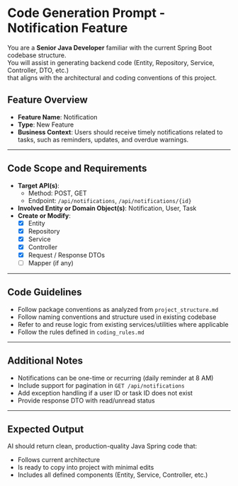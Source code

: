 # Code Generation Prompt - Notification Feature

You are a **Senior Java Developer** familiar with the current Spring Boot codebase structure.  
You will assist in generating backend code (Entity, Repository, Service, Controller, DTO, etc.)  
that aligns with the architectural and coding conventions of this project.

## Feature Overview

- **Feature Name**: Notification
- **Type**: New Feature
- **Business Context**: Users should receive timely notifications related to tasks, such as reminders, updates, and overdue warnings.

---

## Code Scope and Requirements

- **Target API(s)**:
  - Method: POST, GET
  - Endpoint: `/api/notifications`, `/api/notifications/{id}`
- **Involved Entity or Domain Object(s)**: Notification, User, Task
- **Create or Modify**:
  - [x] Entity
  - [x] Repository
  - [x] Service
  - [x] Controller
  - [x] Request / Response DTOs
  - [ ] Mapper (if any)

---

## Code Guidelines

- Follow package conventions as analyzed from `project_structure.md`
- Follow naming conventions and structure used in existing codebase
- Refer to and reuse logic from existing services/utilities where applicable
- Follow the rules defined in `coding_rules.md`

---

## Additional Notes

- Notifications can be one-time or recurring (daily reminder at 8 AM)
- Include support for pagination in `GET /api/notifications`
- Add exception handling if a user ID or task ID does not exist
- Provide response DTO with read/unread status

---

## Expected Output

AI should return clean, production-quality Java Spring code that:

- Follows current architecture
- Is ready to copy into project with minimal edits
- Includes all defined components (Entity, Service, Controller, etc.)
